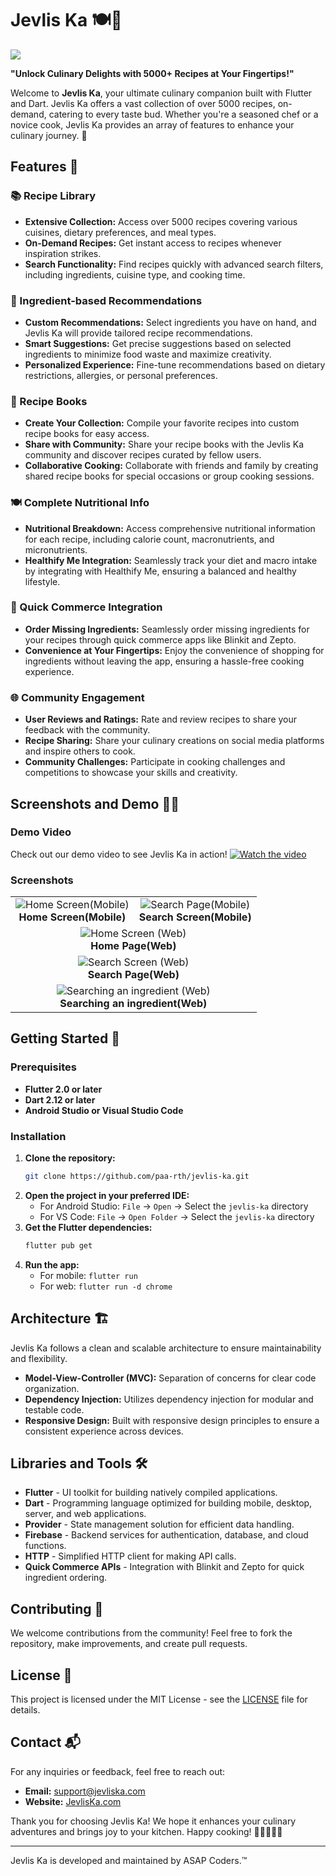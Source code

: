 # Jevlis Ka 🍽️📱

<img src="https://github.com/paa-rth/Jevlis-Ka/blob/master/images/Jevlis%20Ka%20Banner%20new.png" lt="Jevlis Ka Banner">

**"Unlock Culinary Delights with 5000+ Recipes at Your Fingertips!"**

Welcome to **Jevlis Ka**, your ultimate culinary companion built with Flutter and Dart. Jevlis Ka offers a vast collection of over 5000 recipes, on-demand, catering to every taste bud. Whether you're a seasoned chef or a novice cook, Jevlis Ka provides an array of features to enhance your culinary journey. 🌟

## Features 🎉

### 📚 Recipe Library
- **Extensive Collection:** Access over 5000 recipes covering various cuisines, dietary preferences, and meal types.
- **On-Demand Recipes:** Get instant access to recipes whenever inspiration strikes.
- **Search Functionality:** Find recipes quickly with advanced search filters, including ingredients, cuisine type, and cooking time.

### 🍳 Ingredient-based Recommendations
- **Custom Recommendations:** Select ingredients you have on hand, and Jevlis Ka will provide tailored recipe recommendations.
- **Smart Suggestions:** Get precise suggestions based on selected ingredients to minimize food waste and maximize creativity.
- **Personalized Experience:** Fine-tune recommendations based on dietary restrictions, allergies, or personal preferences.

### 📓 Recipe Books
- **Create Your Collection:** Compile your favorite recipes into custom recipe books for easy access.
- **Share with Community:** Share your recipe books with the Jevlis Ka community and discover recipes curated by fellow users.
- **Collaborative Cooking:** Collaborate with friends and family by creating shared recipe books for special occasions or group cooking sessions.

### 🍽️ Complete Nutritional Info
- **Nutritional Breakdown:** Access comprehensive nutritional information for each recipe, including calorie count, macronutrients, and micronutrients.
- **Healthify Me Integration:** Seamlessly track your diet and macro intake by integrating with Healthify Me, ensuring a balanced and healthy lifestyle.

### 🛒 Quick Commerce Integration
- **Order Missing Ingredients:** Seamlessly order missing ingredients for your recipes through quick commerce apps like Blinkit and Zepto.
- **Convenience at Your Fingertips:** Enjoy the convenience of shopping for ingredients without leaving the app, ensuring a hassle-free cooking experience.

### 🌐 Community Engagement
- **User Reviews and Ratings:** Rate and review recipes to share your feedback with the community.
- **Recipe Sharing:** Share your culinary creations on social media platforms and inspire others to cook.
- **Community Challenges:** Participate in cooking challenges and competitions to showcase your skills and creativity.

## Screenshots and Demo 📸🎥

### Demo Video
Check out our demo video to see Jevlis Ka in action!
[![Watch the video](images/thumbnail.png)](https://drive.google.com/file/d/1a2iKOkPdT_1IkWxEArBqFyvxjmubWB4Q/view)


### Screenshots
<table style="width: 100%; table-layout: auto;">
  <tr>
    <td style="text-align: center;">
      <div style="display: inline-block; text-align: center;">
        <img src="https://github.com/paa-rth/Jevlis-Ka/blob/master/images/one.jpg" alt="Home Screen(Mobile)" style="max-width: 100%; height: auto;">
        <br><b>Home Screen(Mobile)</b>
      </div>
    </td>
    <td style="text-align: center;">
      <div style="display: inline-block; text-align: center;">
        <img src="https://github.com/paa-rth/Jevlis-Ka/blob/master/images/two.jpg" alt="Search Page(Mobile)" style="max-width: 100%; height: auto;">
        <br><b>Search Screen(Mobile)</b>
      </div>
    </td>
  </tr>
  <tr>
    <td colspan="2" style="text-align: center;">
      <div style="display: inline-block; text-align: center;">
        <img src="https://github.com/paa-rth/Jevlis-Ka/blob/master/images/three.jpg" alt="Home Screen (Web)" style="max-width: 100%; height: auto;">
        <br><b>Home Page(Web)</b>
      </div>
    </td>
  </tr>
  <tr>
    <td colspan="2" style="text-align: center;">
      <div style="display: inline-block; text-align: center;">
        <img src="https://github.com/paa-rth/Jevlis-Ka/blob/master/images/four.jpg" alt="Search Screen (Web)" style="max-width: 100%; height: auto;">
        <br><b>Search Page(Web)</b>
      </div>
    </td>
  </tr>
  <tr>
    <td colspan="2" style="text-align: center;">
      <div style="display: inline-block; text-align: center;">
        <img src="https://github.com/paa-rth/Jevlis-Ka/blob/master/images/five.jpg" alt="Searching an ingredient (Web)" style="max-width: 100%; height: auto;">
        <br><b>Searching an ingredient(Web)</b>
      </div>
    </td>
  </tr>
</table>




## Getting Started 🚀

### Prerequisites
- **Flutter 2.0 or later**
- **Dart 2.12 or later**
- **Android Studio or Visual Studio Code**

### Installation
1. **Clone the repository:**
   ```bash
   git clone https://github.com/paa-rth/jevlis-ka.git
   ```
2. **Open the project in your preferred IDE:**
   - For Android Studio: `File` -> `Open` -> Select the `jevlis-ka` directory
   - For VS Code: `File` -> `Open Folder` -> Select the `jevlis-ka` directory
3. **Get the Flutter dependencies:**
   ```bash
   flutter pub get
   ```
4. **Run the app:**
   - For mobile: `flutter run`
   - For web: `flutter run -d chrome`

## Architecture 🏗️

Jevlis Ka follows a clean and scalable architecture to ensure maintainability and flexibility.

- **Model-View-Controller (MVC):** Separation of concerns for clear code organization.
- **Dependency Injection:** Utilizes dependency injection for modular and testable code.
- **Responsive Design:** Built with responsive design principles to ensure a consistent experience across devices.

## Libraries and Tools 🛠️

- **Flutter** - UI toolkit for building natively compiled applications.
- **Dart** - Programming language optimized for building mobile, desktop, server, and web applications.
- **Provider** - State management solution for efficient data handling.
- **Firebase** - Backend services for authentication, database, and cloud functions.
- **HTTP** - Simplified HTTP client for making API calls.
- **Quick Commerce APIs** - Integration with Blinkit and Zepto for quick ingredient ordering.

## Contributing 🤝

We welcome contributions from the community! Feel free to fork the repository, make improvements, and create pull requests.

## License 📄

This project is licensed under the MIT License - see the [LICENSE](LICENSE) file for details.

## Contact 📬

For any inquiries or feedback, feel free to reach out:

- **Email:** [support@jevliska.com](mailto:support@jevliska.com)
- **Website:** [JevlisKa.com](https://jevliska.com)

Thank you for choosing Jevlis Ka! We hope it enhances your culinary adventures and brings joy to your kitchen. Happy cooking! 🍳👩‍🍳👨‍🍳

---

Jevlis Ka is developed and maintained by ASAP Coders.™
